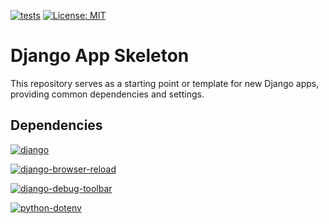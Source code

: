[![tests](https://img.shields.io/badge/tests-passing-brightgreen)]() [![License: MIT](https://img.shields.io/badge/License-MIT-yellow.svg)](https://opensource.org/licenses/MIT)

# Django App Skeleton

This repository serves as a starting point or template for new Django apps, providing common dependencies and settings.

## Dependencies

[![django](https://img.shields.io/badge/django-v4.2.1-green)](https://www.djangoproject.com/start/overview/)

[![django-browser-reload](https://img.shields.io/badge/django--browser--reload-v1.8.0-yellowgreen)](https://github.com/adamchainz/django-browser-reload)

[![django-debug-toolbar](https://img.shields.io/badge/django--debug--toolbar-v4.1.0-blue)](https://django-debug-toolbar.readthedocs.io/en/latest/installation.html)

[![python-dotenv](https://img.shields.io/badge/python--dotenv-v1.0.0-orange)](https://pypi.org/project/python-dotenv/)
